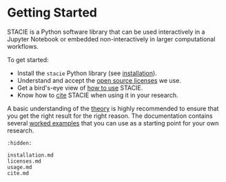 # Getting Started

STACIE is a Python software library that can be used interactively in a Jupyter Notebook
or embedded non-interactively in larger computational workflows.

To get started:

- Install the `stacie` Python library (see [installation](installation.md)).
- Understand and accept the [open source licenses](licenses.md) we use.
- Get a bird's-eye view of [how to use](usage.md) STACIE.
- Know how to [cite](cite.md) STACIE when using it in your research.

A basic understanding of the [theory](../theory/index.md) is highly recommended
to ensure that you get the right result for the right reason.
The documentation contains several [worked examples](../examples/index.md)
that you can use as a starting point for your own research.

```{toctree}
:hidden:

installation.md
licenses.md
usage.md
cite.md
```
